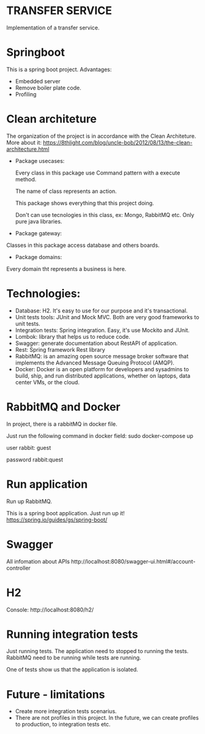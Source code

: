 # TRANSFER SERVICE

Implementation of a transfer service.

# Springboot 
This is a spring boot project. Advantages:
- Embedded server
- Remove boiler plate code.
- Profiling

# Clean architeture

The organization of the project is in accordance with the Clean Architeture. More about it:
https://8thlight.com/blog/uncle-bob/2012/08/13/the-clean-architecture.html

- Package usecases:

  Every class in this package use Command pattern with a execute method.
  
  The name of class represents an action.
  
  This package shows everything that this project doing.
  
  Don't can use tecnologies in this class, ex: Mongo, RabbitMQ etc. Only pure java libraries.

- Package gateway:

Classes in this package access database and others boards.

- Package domains:

Every domain tht represents a business is here.

# Technologies:

- Database: H2. It's easy to use for our purpose and it's transactional.
- Unit tests tools: JUnit and Mock MVC. Both are very good frameworks to unit tests.
- Integration tests: Spring integration. Easy, it's use Mockito and JUnit.
- Lombok: library that helps us to reduce code.
- Swagger: generate documentation about RestAPI of application.
- Rest: Spring framework Rest library
- RabbitMQ:  is an amazing open source message broker software that implements the Advanced Message Queuing Protocol (AMQP).
- Docker: Docker is an open platform for developers and sysadmins to build, ship, and run distributed applications, whether on laptops, data center VMs, or the cloud.

# RabbitMQ and Docker
In project, there is a rabbitMQ in docker file.

Just run the following command in docker field:
sudo docker-compose up

user rabbit: guest

password rabbit:quest

# Run application

Run up RabbitMQ.

This is a spring boot application. Just run up it!
https://spring.io/guides/gs/spring-boot/

# Swagger

All infomation about APIs
http://localhost:8080/swagger-ui.html#/account-controller

# H2

Console: http://localhost:8080/h2/

# Running integration tests

Just running tests. The application need to stopped to running the tests.
RabbitMQ need to be running while tests are running.

One of tests show us that the application is isolated.

# Future - limitations

- Create more integration tests scenarius.
- There are not profiles in this project. In the future, we can create profiles to production, to integration tests etc.



